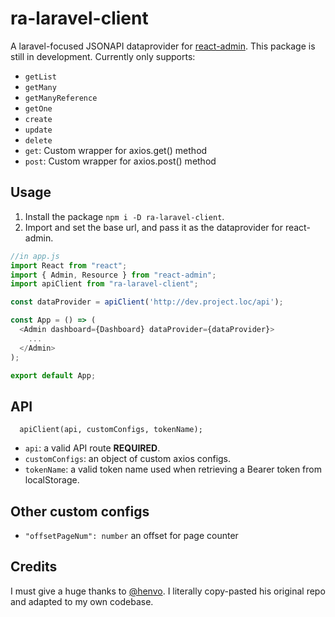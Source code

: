 # ra-laravel-client

A laravel-focused JSONAPI dataprovider for [react-admin](https://github.com/marmelab/react-admin). This package is still in development. Currently only supports:

- `getList`
- `getMany`
- `getManyReference`
- `getOne`
- `create`
- `update`
- `delete`
- `get`: Custom wrapper for axios.get() method
- `post`: Custom wrapper for axios.post() method

## Usage

1. Install the package `npm i -D ra-laravel-client`.
2. Import and set the base url, and pass it as the dataprovider for react-admin.

``` javascript
//in app.js
import React from "react";
import { Admin, Resource } from "react-admin";
import apiClient from "ra-laravel-client";

const dataProvider = apiClient('http://dev.project.loc/api');

const App = () => (
  <Admin dashboard={Dashboard} dataProvider={dataProvider}>
    ...
  </Admin>
);

export default App;
```

## API
```
  apiClient(api, customConfigs, tokenName);
```

- `api`: a valid API route **REQUIRED**.
- `customConfigs`: an object of custom axios configs.
- `tokenName`: a valid token name used when retrieving a Bearer token from localStorage.

## Other custom configs

- `"offsetPageNum": number` an offset for page counter

## Credits

I must give a huge thanks to [@henvo](https://github.com/henvo/ra-jsonapi-client). I literally copy-pasted his original repo and adapted to my own codebase.
